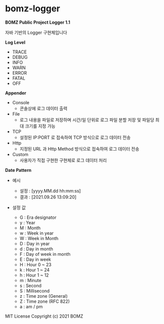 # bomz-logger

**BOMZ Public Project Logger 1.1**

자바 기반의 Logger 구현체입니다



**Log Level**

   - TRACE
   - DEBUG
   - INFO
   - WARN
   - ERROR
   - FATAL
   - OFF



**Appender**

   - Console
      - 콘솔상에 로그 데이터 출력   
   - File
      - 로그 내용을 파일로 저장하며 시간/일 단위로 로그 파일 분할 저장 및 파일당 최대 크기를 지정 가능
   - TCP
      - 설정된 IP:PORT 로 접속하여 TCP 방식으로 로그 데이터 전송
   - Http 
      - 지정된 URL 과 Http Method 방식으로 접속하여 로그 데이터 전송
   - Custom
      - 사용자가 직접 구현한 구현체로 로그 데이터 처리



**Date Pattern**

   - 예시
      - 설정 : <pattern name="date">[yyyy.MM.dd hh:mm:ss]</pattern>
      - 결과 : [2021.09.26 13:09:20]

   - 설정 값
      - G : Era designator
      - y : Year
      - M : Month
      - w : Week in year
      - W : Week in Month
      - D : Day in year
      - d : Day in month
      - F : Day of week in month
      - E : Day in week
      - H : Hour 0 ~ 23
      - k : Hour 1 ~ 24
      - h : Hour 1 ~ 12
      - m : Minute
      - s : Second
      - S : Millisecond
      - z : Time zone (General)
      - Z : Time zone (RFC 822)
      - a : am / pm

MIT License
Copyright (c) 2021 BOMZ
